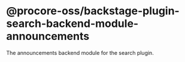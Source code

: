 # @procore-oss/backstage-plugin-search-backend-module-announcements

The announcements backend module for the search plugin.
